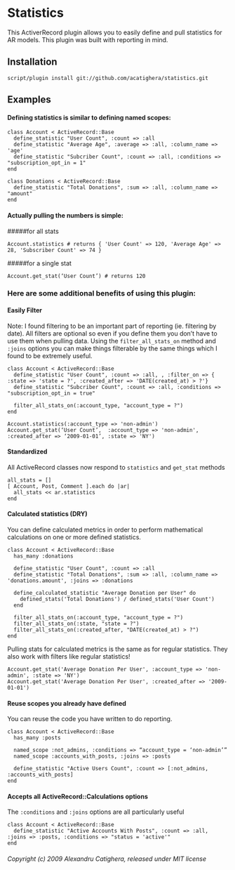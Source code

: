 # Statistics

This ActiverRecord plugin allows you to easily define and pull statistics for AR models. This plugin was built with reporting in mind.

## Installation
    script/plugin install git://github.com/acatighera/statistics.git

## Examples
#### Defining statistics is similar to defining named scopes:

    class Account < ActiveRecord::Base
      define_statistic "User Count", :count => :all
      define_statistic "Average Age", :average => :all, :column_name => 'age'
      define_statistic "Subcriber Count", :count => :all, :conditions => "subscription_opt_in = 1"
    end
    
    class Donations < ActiveRecord::Base
      define_statistic "Total Donations", :sum => :all, :column_name => "amount"
    end

#### Actually pulling the numbers is simple:

#####for all stats

    Account.statistics # returns { 'User Count' => 120, 'Average Age' => 28, 'Subscriber Count' => 74 }

#####for a single stat

    Account.get_stat(‘User Count’) # returns 120

### Here are some additional benefits of using this plugin:

#### Easily Filter

Note: I found filtering to be an important part of reporting (ie. filtering by date). All filters are optional so even if you define them you don’t have to use them when pulling data. Using the `filter_all_stats_on` method and `:joins` options you can make things filterable by the same things which I found to be extremely useful.

    class Account < ActiveRecord::Base
      define_statistic "User Count", :count => :all, , :filter_on => { :state => 'state = ?', :created_after => 'DATE(created_at) > ?'}
      define_statistic "Subcriber Count", :count => :all, :conditions => "subscription_opt_in = true"
      
      filter_all_stats_on(:account_type, "account_type = ?")
    end

    Account.statistics(:account_type => 'non-admin')
    Account.get_stat(‘User Count’,  :account_type => 'non-admin',  :created_after => ‘2009-01-01’, :state => 'NY')

#### Standardized

All ActiveRecord classes now respond to `statistics` and `get_stat` methods

    all_stats = []
    [ Account, Post, Comment ].each do |ar|
      all_stats << ar.statistics
    end

#### Calculated statistics (DRY)

You can define calculated metrics in order to perform mathematical calculations on one or more defined statistics. 

    class Account < ActiveRecord::Base
      has_many :donations
      
      define_statistic "User Count", :count => :all
      define_statistic "Total Donations", :sum => :all, :column_name => 'donations.amount', :joins => :donations
      
      define_calculated_statistic "Average Donation per User" do
        defined_stats('Total Donations') / defined_stats('User Count')
      end
      
      filter_all_stats_on(:account_type, "account_type = ?")
      filter_all_stats_on(:state, "state = ?")
      filter_all_stats_on(:created_after, "DATE(created_at) > ?")
    end
    

Pulling stats for calculated metrics is the same as for regular statistics. They also work with filters like regular statistics! 

    Account.get_stat('Average Donation Per User', :account_type => 'non-admin', :state => 'NY')
    Account.get_stat('Average Donation Per User', :created_after => '2009-01-01')

#### Reuse scopes you already have defined

You can reuse the code you have written to do reporting.

    class Account < ActiveRecord::Base
      has_many :posts
      
      named_scope :not_admins, :conditions => “account_type = ‘non-admin’”
      named_scope :accounts_with_posts, :joins => :posts
      
      define_statistic "Active Users Count", :count => [:not_admins, :accounts_with_posts]
    end

#### Accepts all ActiveRecord::Calculations options

The `:conditions` and `:joins` options are all particularly useful

    class Account < ActiveRecord::Base
      define_statistic "Active Accounts With Posts", :count => :all, :joins => :posts, :conditions => "status = 'active'"
    end

###### Copyright (c) 2009 Alexandru Catighera, released under MIT license
